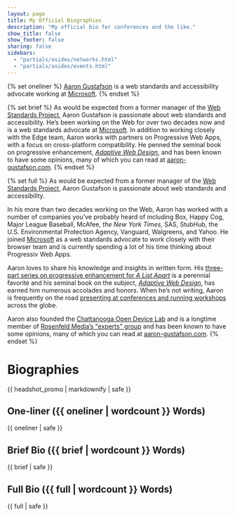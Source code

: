 ```yaml
---
layout: page
title: My Official Biographies
description: "My official bio for conferences and the like."
show_title: false
show_footer: false
sharing: false
sidebars: 
  - "partials/asides/networks.html"
  - "partials/asides/events.html"
---
```


{% set oneliner %}
[Aaron Gustafson](http://www.aaron-gustafson.com/) is a web standards and accessibility advocate working at [Microsoft](http://www.microsoft.com/).
{% endset %}

{% set brief %}
As would be expected from a former manager of the [Web Standards Project](http://webstandards.org), Aaron Gustafson is passionate about web standards and accessibility. He’s been working on the Web for over two decades now and is a web standards advocate at [Microsoft](http://www.microsoft.com/). In addition to working closely with the Edge team, Aaron works with partners on Progressive Web Apps, with a focus on cross-platform compatibility. He penned the seminal book on progressive enhancement, [<cite>Adaptive Web Design</cite>](http://adaptivewebdesign.com), and has been known to have some opinions, many of which you can read at [aaron-gustafson.com](https://www.aaron-gustafson.com/).
{% endset %}

{% set full %}
As would be expected from a former manager of the [Web Standards Project](http://webstandards.org), Aaron Gustafson is passionate about web standards and accessibility.

In his more than two decades working on the Web, Aaron has worked with a number of companies you’ve probably heard of including Box, Happy Cog, Major League Baseball, McAfee, *the New York Times*, SAS, StubHub, the U.S. Environmental Protection Agency, Vanguard, Walgreens, and Yahoo. He joined [Microsoft](http://www.microsoft.com/) as a web standards advocate to work closely with their browser team and is currently spending a lot of his time thinking about Progressiv Web Apps.

Aaron loves to share his knowledge and insights in written form. His [three-part series on progressive enhancement for *A List Apart*](http://alistapart.com/author/agustafson) is a perennial favorite and his seminal book on the subject, [*Adaptive Web Design*](http://adaptivewebdesign.com), has earned him numerous accolades and honors. When he’s not writing, Aaron is frequently on the road [presenting at conferences and running workshops](https://web.archive.org/web/http://lanyrd.com/profile/aarongustafson/) across the globe.

Aaron also founded the [Chattanooga Open Device Lab](http://chadevicelab.org) and is a longtime member of [Rosenfeld Media’s "experts" group](http://rosenfeldmedia.com/experts/aaron-gustafson/) and has been known to have some opinions, many of which you can read at [aaron-gustafson.com](https://www.aaron-gustafson.com/).
{% endset %}

# Biographies

<aside class="alternate">{{ headshot_promo | markdownify | safe }}</aside>

## One-liner ({{ oneliner | wordcount }} Words)

{{ oneliner | safe }}


## Brief Bio ({{ brief | wordcount }} Words)

{{ brief | safe }}


## Full Bio ({{ full | wordcount }} Words)

{{ full | safe }}